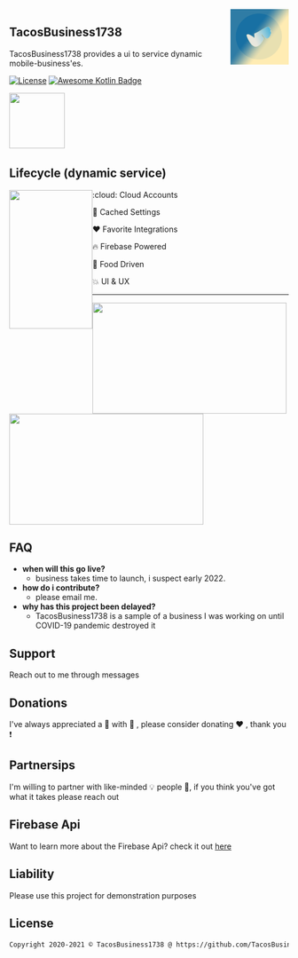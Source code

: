 <a href="https://www.TacosBusiness1738.com/#/">
    <img src="https://github.com/TacosBusiness1738/TacosBusiness1738/blob/main/tacosbusiness1738_round_logo.png" alt="TacosBusiness1738 Logo" title="TacosBusiness1738" align="right" height="100" />
</a>

## TacosBusiness1738
TacosBusiness1738 provides a ui to service dynamic mobile-business'es.

[![License](https://img.shields.io/badge/License-Apache%202.0-blue.svg)](https://opensource.org/licenses/Apache-2.0)
[![Awesome Kotlin Badge](https://kotlin.link/awesome-kotlin.svg)](https://github.com/KotlinBy/awesome-kotlin)

<p>
<img src="..." 
     width="100" height="100" />
</p>

## Lifecycle (dynamic service)

<p>
<img align="left" src="..." width="150" height="250">
</p>

<p>
:cloud: Cloud Accounts
  
:iphone: Cached Settings

:heart: Favorite Integrations

:fire: Firebase Powered

:poultry_leg: Food Driven

:boom: UI & UX
</p>

---

<p>
<img align="left" src="...." width="350" height="200"/>
<img align="middle" src="..." width="350" height="200"/>
</p>

## FAQ
- **when will this go live?**
  - business takes time to launch, i suspect early 2022.
- **how do i contribute?**
  - please email me.
- **why has this project been delayed?**
  - TacosBusiness1738 is a sample of a business I was working on until COVID-19 pandemic destroyed it 
 
## Support
Reach out to me through messages

## Donations
I've always appreciated a :beer: with :pizza: , please consider donating :heart: , thank you :exclamation:

## Partnersips
I'm willing to partner with like-minded :bulb: people :ghost:, if you think you've got what it takes please reach out

## Firebase Api
Want to learn more about the Firebase Api? check it out [here](https://firebase.google.com/docs/reference)

## Liability 
Please use this project for demonstration purposes

## License
```xml
Copyright 2020-2021 © TacosBusiness1738 @ https://github.com/TacosBusiness1738
```
